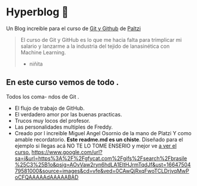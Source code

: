 # Hyperblog 💚
Un Blog increible para el curso de [Git y Github](http://https://platzi.com/cursos/git-github/ "Git y Github") de [Paltzi](http://platzi.com "Paltzi")
>El curso de Git y GitHub es lo que me hacia falta para trimplicar mi salario y lanzarme a la industria del tejido de lanasinética con Machine Learning.
>-  niñita

## En este curso vemos de todo .
Todos los coma- ndos de Git .
- El flujo de trabajo de GitHub.
- El verdadero amor por las buenas practicas.
- Trucos muy locos del profesor.
- Las personalidades multiples de Freddy.
- Creado por l increible Miguel Angel Osornio de la mano de Platzi
Y como amable recordatorio. **Este readme.md es un chiste**. Diseñado para el ejemplo si llegas acá NO TE LO TOME ENSERIO y mejor ve [a ver el curso.](http://https://platzi.com/cursos/git-github/ "a ver el curso.")
https://www.google.com/url?sa=i&url=https%3A%2F%2Fgfycat.com%2Fgifs%2Fsearch%2Fbrasile%25C3%25B1o&psig=AOvVaw2ryn6hdLA1EItHJrmTqdJf&ust=1664750479581000&source=images&cd=vfe&ved=0CAwQjRxqFwoTCLDrjvqMwPoCFQAAAAAdAAAAABAD
